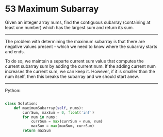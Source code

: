# 53 Maximum Subarray

Given an integer array nums, find the contiguous subarray (containing at least
one number) which has the largest sum and return its sum.

---

The problem with determining the maximum subarray is that there are negative
values present - which we need to know where the subarray starts and ends.

To do so, we maintain a separte current sum value that computes the current
subarray sum by adding the current num. If the adding current num increases the
current sum, we can keep it. However, if it is smaller than the num itself,
then this breaks the subarray and we should start anew.

---

Python:

```python

class Solution:
    def maximumSubarray(self, nums):
        currSum, maxSum = 0, float('inf')
        for num in nums:
            currSum = max(currSum + num, num)
            maxSum = max(maxSum, currSum)
        return maxSum
```
